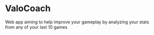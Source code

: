 # ValoCoach
Web app aiming to help improve your gameplay by analyzing your stats from any of your last 10 games
